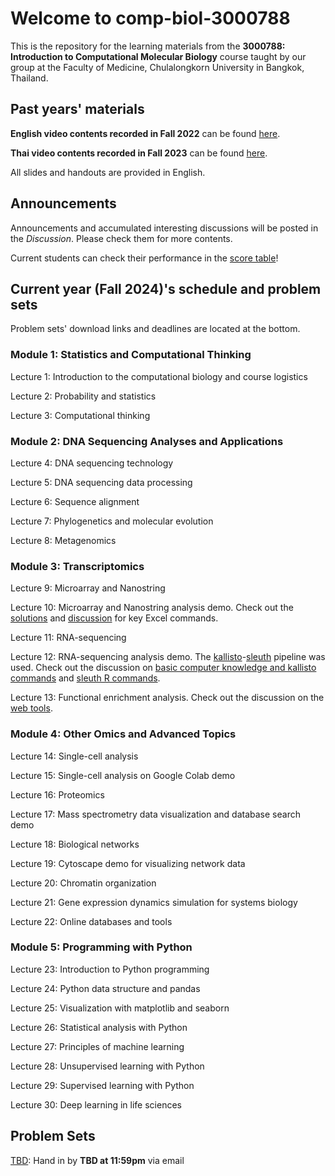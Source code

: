 # Welcome to comp-biol-3000788
This is the repository for the learning materials from the **3000788: Introduction to Computational Molecular Biology** course taught by our group at the Faculty of Medicine, Chulalongkorn University in Bangkok, Thailand.

## Past years' materials
**English video contents recorded in Fall 2022** can be found [here](https://github.com/cmb-chula/comp-biol-3000788/blob/main/EN_videos.md).

**Thai video contents recorded in Fall 2023** can be found [here](https://github.com/cmb-chula/comp-biol-3000788/blob/main/TH_videos.md).

All slides and handouts are provided in English.

## Announcements
Announcements and accumulated interesting discussions will be posted in the *Discussion*. Please check them for more contents.

Current students can check their performance in the [score table](https://github.com/cmb-chula/comp-biol-3000788/blob/main/PS_scores.md)!

## Current year (Fall 2024)'s schedule and problem sets
Problem sets' download links and deadlines are located at the bottom.

### Module 1: Statistics and Computational Thinking
Lecture 1: Introduction to the computational biology and course logistics

Lecture 2: Probability and statistics

Lecture 3: Computational thinking

### Module 2: DNA Sequencing Analyses and Applications
Lecture 4: DNA sequencing technology

Lecture 5: DNA sequencing data processing

Lecture 6: Sequence alignment

Lecture 7: Phylogenetics and molecular evolution

Lecture 8: Metagenomics

### Module 3: Transcriptomics
Lecture 9: Microarray and Nanostring

Lecture 10: Microarray and Nanostring analysis demo. Check out the [solutions](https://github.com/cmb-chula/comp-biol-3000788/tree/main/demo) and [discussion](https://github.com/cmb-chula/comp-biol-3000788/discussions/12) for key Excel commands.

Lecture 11: RNA-sequencing

Lecture 12: RNA-sequencing analysis demo. The [kallisto](https://pachterlab.github.io/kallisto/)-[sleuth](https://pachterlab.github.io/sleuth/) pipeline was used. Check out the discussion on [basic computer knowledge and kallisto commands](https://github.com/cmb-chula/comp-biol-3000788/discussions/13) and [sleuth R commands](https://github.com/cmb-chula/comp-biol-3000788/discussions/14).

Lecture 13: Functional enrichment analysis. Check out the discussion on the [web tools](https://github.com/cmb-chula/comp-biol-3000788/discussions/16).

### Module 4: Other Omics and Advanced Topics
Lecture 14: Single-cell analysis

Lecture 15: Single-cell analysis on Google Colab demo

Lecture 16: Proteomics

Lecture 17: Mass spectrometry data visualization and database search demo

Lecture 18: Biological networks

Lecture 19: Cytoscape demo for visualizing network data

Lecture 20: Chromatin organization

Lecture 21: Gene expression dynamics simulation for systems biology

Lecture 22: Online databases and tools 

### Module 5: Programming with Python
Lecture 23: Introduction to Python programming

Lecture 24: Python data structure and pandas

Lecture 25: Visualization with matplotlib and seaborn

Lecture 26: Statistical analysis with Python

Lecture 27: Principles of machine learning

Lecture 28: Unsupervised learning with Python

Lecture 29: Supervised learning with Python

Lecture 30: Deep learning in life sciences

## Problem Sets
[TBD](): Hand in by **TBD at 11:59pm** via email
